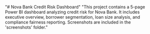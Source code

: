 "# Nova Bank Credit Risk Dashboard" 
"This project contains a 5-page Power BI dashboard analyzing credit risk for Nova Bank. It includes executive overview, borrower segmentation, loan size analysis, and compliance fairness reporting. Screenshots are included in the 'screenshots' folder." 
